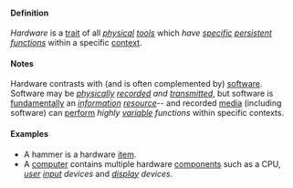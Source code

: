 #### Definition

*Hardware* is a [trait](https://github.com/gcassel/Modular-Organization-Terminology/blob/master/terms/trait.md) of all *[physical](https://github.com/gcassel/Modular-Organization-Terminology/blob/master/terms/physical.md) [tools](https://github.com/gcassel/Modular-Organization-Terminology/blob/master/terms/tool.md)* which *have [specific](https://github.com/gcassel/Modular-Organization-Terminology/blob/master/terms/specific.md) [persistent](https://github.com/gcassel/Modular-Organization-Terminology/blob/master/terms/persistent.md) [functions](https://github.com/gcassel/Modular-Organization-Terminology/blob/master/terms/function.md)* within a specific [context](https://github.com/gcassel/Modular-Organization-Terminology/blob/master/terms/context.md).
		
#### Notes

Hardware contrasts with (and is often complemented by) [software](https://github.com/gcassel/Modular-Organization-Terminology/blob/master/terms/software.md).  Software may be  *[physically](https://github.com/gcassel/Modular-Organization-Terminology/blob/master/terms/physical.md) [recorded](https://github.com/gcassel/Modular-Organization-Terminology/blob/master/terms/record.md) and [transmitted](https://github.com/gcassel/Modular-Organization-Terminology/blob/master/terms/transmit.md)*, but software is [fundamentally](https://github.com/gcassel/Modular-Organization-Terminology/blob/master/terms/base.md) an *[information](https://github.com/gcassel/Modular-Organization-Terminology/blob/master/terms/information.md) [resource](https://github.com/gcassel/Modular-Organization-Terminology/blob/master/terms/resource.md)*-- and recorded [media](https://github.com/gcassel/Modular-Organization-Terminology/blob/master/terms/media.md) (including software) can [perform](https://github.com/gcassel/Modular-Organization-Terminology/blob/master/terms/perform.md) *highly [variable](https://github.com/gcassel/Modular-Organization-Terminology/blob/master/terms/variable.md) functions* within specific contexts.
		
#### Examples

* A hammer is a hardware [item](https://github.com/gcassel/Modular-Organization-Terminology/blob/master/terms/item.md).
* A [computer](https://github.com/gcassel/Modular-Organization-Terminology/blob/master/terms/computer.md) contains multiple hardware [components](https://github.com/gcassel/Modular-Organization-Terminology/blob/master/terms/component.md) such as a CPU, *[user](https://github.com/gcassel/Modular-Organization-Terminology/blob/master/terms/user.md) [input](https://github.com/gcassel/Modular-Organization-Terminology/blob/master/terms/input.md) devices* and *[display](https://github.com/gcassel/Modular-Organization-Terminology/blob/master/terms/display.md) devices*.
